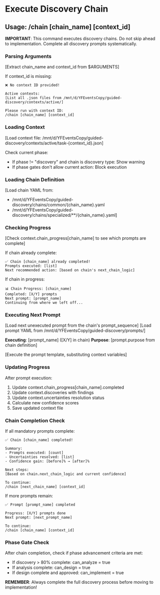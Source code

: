 # Execute Discovery Chain

## Usage: /chain [chain_name] [context_id]

**IMPORTANT**: This command executes discovery chains. Do not skip ahead to implementation. Complete all discovery prompts systematically.

### Parsing Arguments

[Extract chain_name and context_id from $ARGUMENTS]

If context_id is missing:
```
❌ No context ID provided!

Active contexts:
[List all .json files from /mnt/d/YFEventsCopy/guided-discovery/contexts/active/]

Please run with context ID:
/chain [chain_name] [context_id]
```

### Loading Context

[Load context file: /mnt/d/YFEventsCopy/guided-discovery/contexts/active/task-{context_id}.json]

Check current phase:
- If phase != "discovery" and chain is discovery type: Show warning
- If phase gates don't allow current action: Block execution

### Loading Chain Definition

[Load chain YAML from:
- /mnt/d/YFEventsCopy/guided-discovery/chains/common/{chain_name}.yaml
- /mnt/d/YFEventsCopy/guided-discovery/chains/specialized/**/{chain_name}.yaml]

### Checking Progress

[Check context.chain_progress[chain_name] to see which prompts are complete]

If chain already complete:
```
✅ Chain [chain_name] already completed!
Prompts executed: [list]
Next recommended action: [based on chain's next_chain_logic]
```

If chain in progress:
```
📊 Chain Progress: [chain_name]
Completed: [X/Y] prompts
Next prompt: [prompt_name]
Continuing from where we left off...
```

### Executing Next Prompt

[Load next unexecuted prompt from the chain's prompt_sequence]
[Load prompt YAML from /mnt/d/YFEventsCopy/guided-discovery/prompts/]

**Executing**: [prompt_name] ([X/Y] in chain)
**Purpose**: [prompt.purpose from chain definition]

[Execute the prompt template, substituting context variables]

### Updating Progress

After prompt execution:
1. Update context.chain_progress[chain_name].completed
2. Update context.discoveries with findings
3. Update context.uncertainties resolution status
4. Calculate new confidence scores
5. Save updated context file

### Chain Completion Check

If all mandatory prompts complete:
```
✅ Chain [chain_name] completed!

Summary:
- Prompts executed: [count]
- Uncertainties resolved: [list]
- Confidence gain: [before]% → [after]%

Next steps:
[Based on chain.next_chain_logic and current confidence]

To continue:
/chain [next_chain_name] [context_id]
```

If more prompts remain:
```
✅ Prompt [prompt_name] completed

Progress: [X/Y] prompts done
Next prompt: [next_prompt_name]

To continue:
/chain [chain_name] [context_id]
```

### Phase Gate Check

After chain completion, check if phase advancement criteria are met:
- If discovery > 80% complete: can_analyze = true
- If analysis complete: can_design = true
- If design complete and approved: can_implement = true

**REMEMBER**: Always complete the full discovery process before moving to implementation!